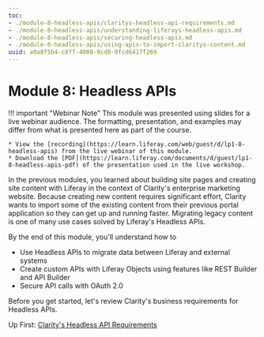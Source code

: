 ```yaml
---
toc:
- ./module-8-headless-apis/claritys-headless-api-requirements.md
- ./module-8-headless-apis/understanding-liferays-headless-apis.md
- ./module-8-headless-apis/securing-headless-apis.md
- ./module-8-headless-apis/using-apis-to-import-claritys-content.md
uuid: a0a8f5b4-c8ff-4008-9cd8-0fcd6417f269
---
```

# Module 8: Headless APIs

!!! important "Webinar Note"
    This module was presented using slides for a live webinar audience. The formatting, presentation, and examples may differ from what is presented here as part of the course.

    * View the [recording](https://learn.liferay.com/web/guest/d/lp1-8-headless-apis) from the live webinar of this module.
    * Download the [PDF](https://learn.liferay.com/documents/d/guest/lp1-8-headless-apis-pdf) of the presentation used in the live workshop.

In the previous modules, you learned about building site pages and creating site content with Liferay in the context of Clarity's enterprise marketing website. Because creating new content requires significant effort, Clarity wants to import some of the existing content from their previous portal application so they can get up and running faster. Migrating legacy content is one of many use cases solved by Liferay's Headless APIs.

By the end of this module, you'll understand how to

* Use Headless APIs to migrate data between Liferay and external systems
* Create custom APIs with Liferay Objects using features like REST Builder and API Builder
* Secure API calls with OAuth 2.0

Before you get started, let's review Clarity's business requirements for Headless APIs.

Up First: [Clarity's Headless API Requirements](./module-8-headless-apis/claritys-headless-api-requirements.md)
